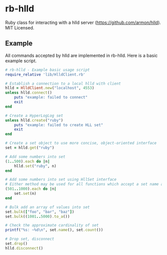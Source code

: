 rb-hlld
=======

Ruby class for interacting with a hlld server (https://github.com/armon/hlld).  MIT Licensed.

Example
-------

All commands accepted by hlld are implemented in rb-hlld.  Here is a basic example script.

```ruby
# rb-hlld - Example basic usage script
require_relative 'lib/HlldClient.rb'

# Establish a connection to a local hlld with client
hlld = HlldClient.new("localhost", 4553)
unless hlld.connect()
	puts "example: failed to connect"
	exit
end

# Create a HyperLogLog set
unless hlld.create("ruby")
	puts "example: failed to create HLL set"
	exit
end

# Create a set object to use more concise, object-oriented interface
set = hlld.get("ruby")

# Add some numbers into set
(1..500).each do |n|
	hlld.set("ruby", n)
end

# Add some numbers into set using HllSet interface
# Either method may be used for all functions which accept a set name as first parameter
(501..1000).each do |n|
	set.set(n)
end

# Bulk add an array of values into set
set.bulk(["foo", "bar", "baz"])
set.bulk((1001..5000).to_a())

# Check the approximate cardinality of set
printf("%s: ~%d\n", set.name(), set.count())

# Drop set, disconnect
set.drop()
hlld.disconnect()
```
